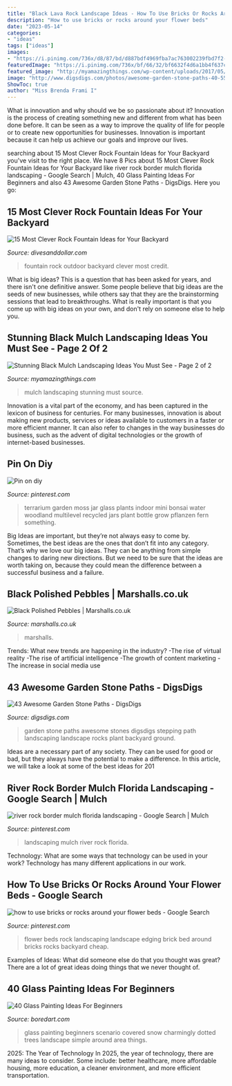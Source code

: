 ```yaml
---
title: "Black Lava Rock Landscape Ideas - How To Use Bricks Or Rocks Around Your Flower Beds"
description: "How to use bricks or rocks around your flower beds"
date: "2023-05-14"
categories:
- "ideas"
tags: ["ideas"]
images:
- "https://i.pinimg.com/736x/d8/87/bd/d887bdf4969fba7ac763002239fbd7f2--cheap-flower-bed-edging-brick-edging-for-flower-beds.jpg"
featuredImage: "https://i.pinimg.com/736x/bf/66/32/bf6632f4d6a1bb4f637c21069219e08c.jpg"
featured_image: "http://myamazingthings.com/wp-content/uploads/2017/05/black-mulch.jpg"
image: "http://www.digsdigs.com/photos/awesome-garden-stone-paths-40-554x738.jpg"
ShowToc: true
author: "Miss Brenda Frami I"
---
```



What is innovation and why should we be so passionate about it?
Innovation is the process of creating something new and different from what has been done before. It can be seen as a way to improve the quality of life for people or to create new opportunities for businesses. Innovation is important because it can help us achieve our goals and improve our lives.

	

		
searching about 15 Most Clever Rock Fountain Ideas for Your Backyard you've visit to the right place. We have 8 Pics about 15 Most Clever Rock Fountain Ideas for Your Backyard like river rock border mulch florida landscaping - Google Search | Mulch, 40 Glass Painting Ideas For Beginners and also 43 Awesome Garden Stone Paths - DigsDigs. Here you go:
		
    
## 15 Most Clever Rock Fountain Ideas For Your Backyard

<img loading=lazy src="https://www.divesanddollar.com/wp-content/uploads/2017/05/rock-fountain-ideas-11.jpg" onerror="this.onerror=null;this.src='https://tse1.mm.bing.net/th?id=OIP.gzpULT1WFV67_9dyQYchhQHaLH&amp;pid=15.1';" alt="15 Most Clever Rock Fountain Ideas for Your Backyard">

_Source: divesanddollar.com_

>fountain rock outdoor backyard clever most credit. 

	

What is big ideas?
This is a question that has been asked for years, and there isn't one definitive answer. Some people believe that big ideas are the seeds of new businesses, while others say that they are the brainstorming sessions that lead to breakthroughs. What is really important is that you come up with big ideas on your own, and don't rely on someone else to help you.

    
## Stunning Black Mulch Landscaping Ideas You Must See - Page 2 Of 2

<img loading=lazy src="http://myamazingthings.com/wp-content/uploads/2017/05/black-mulch.jpg" onerror="this.onerror=null;this.src='https://tse2.mm.bing.net/th?id=OIP.iSVExEKaTxogXafVStve9wHaJ4&amp;pid=15.1';" alt="Stunning Black Mulch Landscaping Ideas You Must See - Page 2 of 2">

_Source: myamazingthings.com_

>mulch landscaping stunning must source. 

	

Innovation is a vital part of the economy, and has been captured in the lexicon of business for centuries. For many businesses, innovation is about making new products, services or ideas available to customers in a faster or more efficient manner. It can also refer to changes in the way businesses do business, such as the advent of digital technologies or the growth of internet-based businesses.

    
## Pin On Diy

<img loading=lazy src="https://i.pinimg.com/736x/90/3b/d3/903bd3fe39c39e3c0106502462ef0924--hanging-terrarium-garden-terrarium.jpg" onerror="this.onerror=null;this.src='https://tse4.mm.bing.net/th?id=OIP.eB7F9ll4QjjE_PHomKPPowHaJW&amp;pid=15.1';" alt="Pin on diy">

_Source: pinterest.com_

>terrarium garden moss jar glass plants indoor mini bonsai water woodland multilevel recycled jars plant bottle grow pflanzen fern something. 

	

Big Ideas are important, but they’re not always easy to come by. Sometimes, the best ideas are the ones that don’t fit into any category. That’s why we love our big ideas. They can be anything from simple changes to daring new directions. But we need to be sure that the ideas are worth taking on, because they could mean the difference between a successful business and a failure.

    
## Black Polished Pebbles | Marshalls.co.uk

<img loading=lazy src="https://www.marshalls.co.uk/homeowners/assets/images/driveway-and-garden-products/black-polished-pebbles_1_hr.jpg" onerror="this.onerror=null;this.src='https://tse2.mm.bing.net/th?id=OIP.txJChA3SAj6LK3BFneK0qgHaEM&amp;pid=15.1';" alt="Black Polished Pebbles | Marshalls.co.uk">

_Source: marshalls.co.uk_

>marshalls. 

	

Trends: What new trends are happening in the industry?
-The rise of virtual reality
-The rise of artificial intelligence
-The growth of content marketing
-The increase in social media use

    
## 43 Awesome Garden Stone Paths - DigsDigs

<img loading=lazy src="http://www.digsdigs.com/photos/awesome-garden-stone-paths-40-554x738.jpg" onerror="this.onerror=null;this.src='https://tse4.mm.bing.net/th?id=OIP.yZZyOHdOUToI9TSxiakP5AHaJ3&amp;pid=15.1';" alt="43 Awesome Garden Stone Paths - DigsDigs">

_Source: digsdigs.com_

>garden stone paths awesome stones digsdigs stepping path landscaping landscape rocks plant backyard ground. 

	

Ideas are a necessary part of any society. They can be used for good or bad, but they always have the potential to make a difference. In this article, we will take a look at some of the best ideas for 201
    
## River Rock Border Mulch Florida Landscaping - Google Search | Mulch

<img loading=lazy src="https://i.pinimg.com/736x/bf/66/32/bf6632f4d6a1bb4f637c21069219e08c.jpg" onerror="this.onerror=null;this.src='https://tse3.mm.bing.net/th?id=OIP.BDBwTGnDymW4usSYPUEuEwAAAA&amp;pid=15.1';" alt="river rock border mulch florida landscaping - Google Search | Mulch">

_Source: pinterest.com_

>landscaping mulch river rock florida. 

	

Technology: What are some ways that technology can be used in your work?
Technology has many different applications in our work.

    
## How To Use Bricks Or Rocks Around Your Flower Beds - Google Search

<img loading=lazy src="https://i.pinimg.com/736x/d8/87/bd/d887bdf4969fba7ac763002239fbd7f2--cheap-flower-bed-edging-brick-edging-for-flower-beds.jpg" onerror="this.onerror=null;this.src='https://tse4.mm.bing.net/th?id=OIP.2XSNwlQ0uCHQVOrlxP9AowHaFw&amp;pid=15.1';" alt="how to use bricks or rocks around your flower beds - Google Search">

_Source: pinterest.com_

>flower beds rock landscaping landscape edging brick bed around bricks rocks backyard cheap. 

	

Examples of Ideas: What did someone else do that you thought was great?
There are a lot of great ideas doing things that we never thought of.

    
## 40 Glass Painting Ideas For Beginners

<img loading=lazy src="http://www.boredart.com/wp-content/uploads/2017/04/Glass-Painting-ideas-for-beginners00029.jpg" onerror="this.onerror=null;this.src='https://tse1.mm.bing.net/th?id=OIP.0lzLZEL77JgJNS77FKXwFgHaUj&amp;pid=15.1';" alt="40 Glass Painting Ideas For Beginners">

_Source: boredart.com_

>glass painting beginners scenario covered snow charmingly dotted trees landscape simple around area things. 

	

2025: The Year of Technology
In 2025, the year of technology, there are many ideas to consider. Some include: better healthcare, more affordable housing, more education, a cleaner environment, and more efficient transportation.

